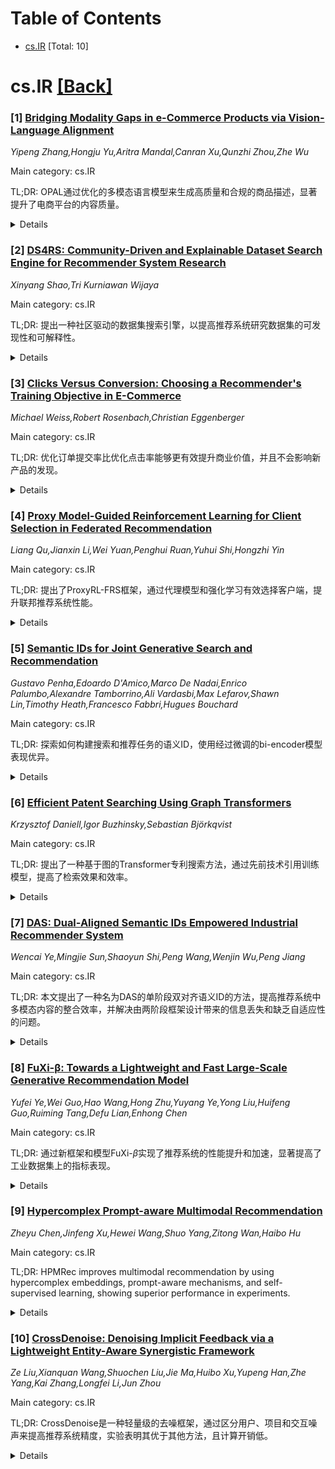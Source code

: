 <div id=toc></div>

# Table of Contents

- [cs.IR](#cs.IR) [Total: 10]


<div id='cs.IR'></div>

# cs.IR [[Back]](#toc)

### [1] [Bridging Modality Gaps in e-Commerce Products via Vision-Language Alignment](https://arxiv.org/abs/2508.10116)
*Yipeng Zhang,Hongju Yu,Aritra Mandal,Canran Xu,Qunzhi Zhou,Zhe Wu*

Main category: cs.IR

TL;DR: OPAL通过优化的多模态语言模型来生成高质量和合规的商品描述，显著提升了电商平台的内容质量。


<details>
  <summary>Details</summary>
Motivation: 人工或半人工录入的商品信息质量不一致、错误较多并且处理速度慢，特别是对于C2C卖家。从商品图像生成准确的描述是解决此问题的有效方法。

Method: 使用优化的偏好驱动AI框架(OPAL)，通过多模态大型语言模型(MLLM)生成商品描述。该框架结合视觉指令调优和直接偏好优化来微调MLLM。引入了两种数据改进方法：MLLM辅助的合规性增强和LLM辅助的上下文理解。

Result: OPAL在真实电商数据集上的评估结果显示，对商品描述质量和模式完成率均表现优于基线方法。OPAL有效缩小了视觉与文本模态之间的差距，实现了更丰富、更准确和更一致的商品描述。

Conclusion: OPAL框架在生成高质量和符合结构化模式的商品描述方面表现出色，有助于优化电子商务平台上的自动化商品信息发布。

Abstract: Item information, such as titles and attributes, is essential for effective
user engagement in e-commerce. However, manual or semi-manual entry of
structured item specifics often produces inconsistent quality, errors, and slow
turnaround, especially for Customer-to-Customer sellers. Generating accurate
descriptions directly from item images offers a promising alternative. Existing
retrieval-based solutions address some of these issues but often miss
fine-grained visual details and struggle with niche or specialized categories.
  We propose Optimized Preference-Based AI for Listings (OPAL), a framework for
generating schema-compliant, high-quality item descriptions from images using a
fine-tuned multimodal large language model (MLLM). OPAL addresses key
challenges in multimodal e-commerce applications, including bridging modality
gaps and capturing detailed contextual information. It introduces two data
refinement methods: MLLM-Assisted Conformity Enhancement, which ensures
alignment with structured schema requirements, and LLM-Assisted Contextual
Understanding, which improves the capture of nuanced and fine-grained
information from visual inputs.
  OPAL uses visual instruction tuning combined with direct preference
optimization to fine-tune the MLLM, reducing hallucinations and improving
robustness across different backbone architectures. We evaluate OPAL on
real-world e-commerce datasets, showing that it consistently outperforms
baseline methods in both description quality and schema completion rates. These
results demonstrate that OPAL effectively bridges the gap between visual and
textual modalities, delivering richer, more accurate, and more consistent item
descriptions. This work advances automated listing optimization and supports
scalable, high-quality content generation in e-commerce platforms.

</details>


### [2] [DS4RS: Community-Driven and Explainable Dataset Search Engine for Recommender System Research](https://arxiv.org/abs/2508.10238)
*Xinyang Shao,Tri Kurniawan Wijaya*

Main category: cs.IR

TL;DR: 提出一种社区驱动的数据集搜索引擎，以提高推荐系统研究数据集的可发现性和可解释性。


<details>
  <summary>Details</summary>
Motivation: 为了解决数据集来源分散和元数据不一致导致的推荐任务或领域匹配数据集困难的问题。

Method: 我们提出了一种面向推荐系统研究的社区驱动和可解释的数据集搜索引擎。该系统支持跨多种数据集属性进行语义搜索，并提供搜索相关性的解释以增强透明度。

Result: 系统支持跨数据集属性的语义搜索，并提供搜索相关性解释，同时鼓励用户参与贡献标准化数据集元数据。

Conclusion: 通过改进数据集的可发现性和搜索可解释性，系统促进了更高效的研究再现。

Abstract: Accessing suitable datasets is critical for research and development in
recommender systems. However, finding datasets that match specific
recommendation task or domains remains a challenge due to scattered sources and
inconsistent metadata. To address this gap, we propose a community-driven and
explainable dataset search engine tailored for recommender system research. Our
system supports semantic search across multiple dataset attributes, such as
dataset names, descriptions, and recommendation domain, and provides
explanations of search relevance to enhance transparency. The system encourages
community participation by allowing users to contribute standardized dataset
metadata in public repository. By improving dataset discoverability and search
interpretability, the system facilitates more efficient research reproduction.
The platform is publicly available at: https://ds4rs.com.

</details>


### [3] [Clicks Versus Conversion: Choosing a Recommender's Training Objective in E-Commerce](https://arxiv.org/abs/2508.10377)
*Michael Weiss,Robert Rosenbach,Christian Eggenberger*

Main category: cs.IR

TL;DR: 优化订单提交率比优化点击率能够更有效提升商业价值，并且不会影响新产品的发现。


<details>
  <summary>Details</summary>
Motivation: 探讨不同优化目标对电子商务业务目标的影响，以提升商业价值。

Method: 通过在线A/B测试，比对选用不同目标对优化结果的影响。

Result: 优化OSR能在不影响新产品发现的情况下，使商品总价值（GMV）提升五倍以上。

Conclusion: 优化订单提交率（OSR）可以显著提升商品总价值（GMV），效果超过优化点击率（CTR）。

Abstract: Ranking product recommendations to optimize for a high click-through rate
(CTR) or for high conversion, such as add-to-cart rate (ACR) and
Order-Submit-Rate (OSR, view-to-purchase conversion) are standard practices in
e-commerce. Optimizing for CTR appears like a straightforward choice: Training
data (i.e., click data) are simple to collect and often available in large
quantities. Additionally, CTR is used far beyond e-commerce, making it a
generalist, easily implemented option. ACR and OSR, on the other hand, are more
directly linked to a shop's business goals, such as the Gross Merchandise Value
(GMV). In this paper, we compare the effects of using either of these
objectives using an online A/B test. Among our key findings, we demonstrate
that in our shops, optimizing for OSR produces a GMV uplift more than five
times larger than when optimizing for CTR, without sacrificing new product
discovery. Our results also provide insights into the different feature
importances for each of the objectives.

</details>


### [4] [Proxy Model-Guided Reinforcement Learning for Client Selection in Federated Recommendation](https://arxiv.org/abs/2508.10401)
*Liang Qu,Jianxin Li,Wei Yuan,Penghui Ruan,Yuhui Shi,Hongzhi Yin*

Main category: cs.IR

TL;DR: 提出了ProxyRL-FRS框架，通过代理模型和强化学习有效选择客户端，提升联邦推荐系统性能。


<details>
  <summary>Details</summary>
Motivation: 目前的联邦推荐系统采用随机选择客户端的策略，忽视了用户数据的统计异质性，这导致模型性能不佳。现有的客户端选择策略无法解决推荐场景的独特挑战。

Method: 提出了ProxyRL-FRS框架，通过代理模型引导的强化学习进行客户端选择。包括ProxyNCF双分支模型，和一个考虑陈旧性的SA强化学习代理。

Result: 实验证明ProxyRL-FRS在公共推荐数据集上效果显著。

Conclusion: ProxyRL-FRS能够通过更有效的客户端选择策略提高联邦推荐系统的性能，同时解决了推荐场景中的独特挑战。

Abstract: Federated recommender systems have emerged as a promising privacy-preserving
paradigm, enabling personalized recommendation services without exposing users'
raw data. By keeping data local and relying on a central server to coordinate
training across distributed clients, FedRSs protect user privacy while
collaboratively learning global models. However, most existing FedRS frameworks
adopt fully random client selection strategy in each training round,
overlooking the statistical heterogeneity of user data arising from diverse
preferences and behavior patterns, thereby resulting in suboptimal model
performance. While some client selection strategies have been proposed in the
broader federated learning literature, these methods are typically designed for
generic tasks and fail to address the unique challenges of recommendation
scenarios, such as expensive contribution evaluation due to the large number of
clients, and sparse updates resulting from long-tail item distributions. To
bridge this gap, we propose ProxyRL-FRS, a proxy model-guided reinforcement
learning framework tailored for client selection in federated recommendation.
Specifically, we first introduce ProxyNCF, a dual-branch model deployed on each
client, which augments standard Neural Collaborative Filtering with an
additional proxy model branch that provides lightweight contribution
estimation, thus eliminating the need for expensive per-round local training
traditionally required to evaluate a client's contribution. Furthermore, we
design a staleness-aware SA reinforcement learning agent that selects clients
based on the proxy-estimated contribution, and is guided by a reward function
balancing recommendation accuracy and embedding staleness, thereby enriching
the update coverage of item embeddings. Experiments conducted on public
recommendation datasets demonstrate the effectiveness of ProxyRL-FRS.

</details>


### [5] [Semantic IDs for Joint Generative Search and Recommendation](https://arxiv.org/abs/2508.10478)
*Gustavo Penha,Edoardo D'Amico,Marco De Nadai,Enrico Palumbo,Alexandre Tamborrino,Ali Vardasbi,Max Lefarov,Shawn Lin,Timothy Heath,Francesco Fabbri,Hugues Bouchard*

Main category: cs.IR

TL;DR: 探索如何构建搜索和推荐任务的语义ID，使用经过微调的bi-encoder模型表现优异。


<details>
  <summary>Details</summary>
Motivation: 在推荐和搜索任务中使用统一的生成模型具有潜力，但如何在这种设置中有效表示物品是个关键设计问题。传统的使用唯一标识符(ID)的方法可能不适用于联合模型，因此需要探讨如何构建语义ID。

Method: 使用bi-encoder模型对搜索和推荐任务进行微调以获得项目嵌入，然后构建统一的语义ID空间。

Result: 构建的统一语义ID空间提供了有效的权衡，使得在搜索和推荐任务中的表现都很强。

Conclusion: 对于搜索和推荐任务，使用统一的语义ID空间可以实现良好的性能，同时激发后续关于通用语义ID方案的研究。

Abstract: Generative models powered by Large Language Models (LLMs) are emerging as a
unified solution for powering both recommendation and search tasks. A key
design choice in these models is how to represent items, traditionally through
unique identifiers (IDs) and more recently with Semantic IDs composed of
discrete codes, obtained from embeddings. While task-specific embedding models
can improve performance for individual tasks, they may not generalize well in a
joint setting. In this paper, we explore how to construct Semantic IDs that
perform well both in search and recommendation when using a unified model. We
compare a range of strategies to construct Semantic IDs, looking into
task-specific and cross-tasks approaches, and also whether each task should
have its own semantic ID tokens in a joint search and recommendation generative
model. Our results show that using a bi-encoder model fine-tuned on both search
and recommendation tasks to obtain item embeddings, followed by the
construction of a unified Semantic ID space provides an effective trade-off,
enabling strong performance in both tasks. We hope these findings spark
follow-up work on generalisable, semantically grounded ID schemes and inform
the next wave of unified generative recommender architectures.

</details>


### [6] [Efficient Patent Searching Using Graph Transformers](https://arxiv.org/abs/2508.10496)
*Krzysztof Daniell,Igor Buzhinsky,Sebastian Björkqvist*

Main category: cs.IR

TL;DR: 提出了一种基于图的Transformer专利搜索方法，通过先前技术引用训练模型，提高了检索效果和效率。


<details>
  <summary>Details</summary>
Motivation: 寻找相关的先前技术对于是否提交专利申请或使现有专利无效至关重要，但由于专利文档数量庞大且需要细致的比较，因此这项工作充满挑战。

Method: 本文使用基于图的Transformer方法进行密集检索，每个发明用描述其特征和关系的图来表示。模型利用专利局审查员的引用作为相关性信号进行训练。

Result: 我们的搜索引擎不仅能更好地模拟专业审查员的文件识别过程，还在先前技术检索质量和计算效率上相较于公共文本嵌入模型有显著提升。

Conclusion: 使用基于图的Transformer密集检索方法可以显著提高专利搜索的效率和质量。

Abstract: Finding relevant prior art is crucial when deciding whether to file a new
patent application or invalidate an existing patent. However, searching for
prior art is challenging due to the large number of patent documents and the
need for nuanced comparisons to determine novelty. An accurate search engine is
therefore invaluable for speeding up the process. We present a Graph
Transformer-based dense retrieval method for patent searching where each
invention is represented by a graph describing its features and their
relationships. Our model processes these invention graphs and is trained using
prior art citations from patent office examiners as relevance signals. Using
graphs as input significantly improves the computational efficiency of
processing long documents, while leveraging examiner citations allows the model
to learn domain-specific similarities beyond simple text-based matching. The
result is a search engine that emulates how professional patent examiners
identify relevant documents. We compare our approach against publicly available
text embedding models and show substantial improvements in both prior art
retrieval quality and computational efficiency.

</details>


### [7] [DAS: Dual-Aligned Semantic IDs Empowered Industrial Recommender System](https://arxiv.org/abs/2508.10584)
*Wencai Ye,Mingjie Sun,Shaoyun Shi,Peng Wang,Wenjin Wu,Peng Jiang*

Main category: cs.IR

TL;DR: 本文提出了一种名为DAS的单阶段双对齐语义ID的方法，提高推荐系统中多模态内容的整合效率，并解决由两阶段框架设计带来的信息丢失和缺乏自适应性的问题。


<details>
  <summary>Details</summary>
Motivation: 现有的方法使用由多模态语言模型生成的离散语义ID，但其缺乏协作信号，导致与下游推荐目标的不对齐。两阶段框架设计存在信息丢失和缺乏灵活性的主要限制。

Method: 提出了一种单阶段双对齐语义ID（DAS）的方法，同时优化量化和对齐过程，保留语义完整性和对齐质量。使用多视图对比对齐和双重学习来提高语义ID和协作信号之间的对齐。

Result: DAS改进了语义ID和协作信号之间的对齐，通过离线实验和线上A/B测试验证其有效性，并在快手应用成功部署，为超过4亿用户提供服务。

Conclusion: DAS方法有效解决了两阶段方法导致的信息丢失问题，并实现了更高效的对齐，成功应用于大规模广告场景。

Abstract: Semantic IDs are discrete identifiers generated by quantizing the Multi-modal
Large Language Models (MLLMs) embeddings, enabling efficient multi-modal
content integration in recommendation systems. However, their lack of
collaborative signals results in a misalignment with downstream discriminative
and generative recommendation objectives. Recent studies have introduced
various alignment mechanisms to address this problem, but their two-stage
framework design still leads to two main limitations: (1) inevitable
information loss during alignment, and (2) inflexibility in applying adaptive
alignment strategies, consequently constraining the mutual information
maximization during the alignment process. To address these limitations, we
propose a novel and flexible one-stage Dual-Aligned Semantic IDs (DAS) method
that simultaneously optimizes quantization and alignment, preserving semantic
integrity and alignment quality while avoiding the information loss typically
associated with two-stage methods. Meanwhile, DAS achieves more efficient
alignment between the semantic IDs and collaborative signals, with the
following two innovative and effective approaches: (1) Multi-view Constrative
Alignment: To maximize mutual information between semantic IDs and
collaborative signals, we first incorporate an ID-based CF debias module, and
then design three effective contrastive alignment methods: dual user-to-item
(u2i), dual item-to-item/user-to-user (i2i/u2u), and dual co-occurrence
item-to-item/user-to-user (i2i/u2u). (2) Dual Learning: By aligning the dual
quantizations of users and ads, the constructed semantic IDs for users and ads
achieve stronger alignment. Finally, we conduct extensive offline experiments
and online A/B tests to evaluate DAS's effectiveness, which is now successfully
deployed across various advertising scenarios at Kuaishou App, serving over 400
million users daily.

</details>


### [8] [FuXi-β: Towards a Lightweight and Fast Large-Scale Generative Recommendation Model](https://arxiv.org/abs/2508.10615)
*Yufei Ye,Wei Guo,Hao Wang,Hong Zhu,Yuyang Ye,Yong Liu,Huifeng Guo,Ruiming Tang,Defu Lian,Enhong Chen*

Main category: cs.IR

TL;DR: 通过新框架和模型FuXi-$\beta$实现了推荐系统的性能提升和加速，显著提高了工业数据集上的指标表现。


<details>
  <summary>Details</summary>
Motivation: 为了解决大型系统带来的潜在延迟和训练成本的增加，提升推荐模型的效率。

Method: 提出了一个新框架应用于类Transformer推荐模型，包括引入功能性相对注意偏差和移除原自注意层中的查询-键注意图，从而设计新的Attention-Free Token Mixer模块。

Result: FuXi-$\beta$模型在保留扩展法则的同时显著加速了FuXi-$\alpha$，并且在多个数据集上表现优于之前的最先进模型。

Conclusion: FuXi-$\beta$模型显著提高了性能，并在多个数据集上表现优于现有模型，特别是在工业规模的数据集上NDCG@10指标提高了27%到47%。

Abstract: Scaling laws for autoregressive generative recommenders reveal potential for
larger, more versatile systems but mean greater latency and training costs. To
accelerate training and inference, we investigated the recent generative
recommendation models HSTU and FuXi-$\alpha$, identifying two efficiency
bottlenecks: the indexing operations in relative temporal attention bias and
the computation of the query-key attention map. Additionally, we observed that
relative attention bias in self-attention mechanisms can also serve as
attention maps. Previous works like Synthesizer have shown that alternative
forms of attention maps can achieve similar performance, naturally raising the
question of whether some attention maps are redundant. Through empirical
experiments, we discovered that using the query-key attention map might degrade
the model's performance in recommendation tasks. To address these bottlenecks,
we propose a new framework applicable to Transformer-like recommendation
models. On one hand, we introduce Functional Relative Attention Bias, which
avoids the time-consuming operations of the original relative attention bias,
thereby accelerating the process. On the other hand, we remove the query-key
attention map from the original self-attention layer and design a new
Attention-Free Token Mixer module. Furthermore, by applying this framework to
FuXi-$\alpha$, we introduce a new model, FuXi-$\beta$. Experiments across
multiple datasets demonstrate that FuXi-$\beta$ outperforms previous
state-of-the-art models and achieves significant acceleration compared to
FuXi-$\alpha$, while also adhering to the scaling law. Notably, FuXi-$\beta$
shows an improvement of 27% to 47% in the NDCG@10 metric on large-scale
industrial datasets compared to FuXi-$\alpha$. Our code is available in a
public repository: https://github.com/USTC-StarTeam/FuXi-beta

</details>


### [9] [Hypercomplex Prompt-aware Multimodal Recommendation](https://arxiv.org/abs/2508.10753)
*Zheyu Chen,Jinfeng Xu,Hewei Wang,Shuo Yang,Zitong Wan,Haibo Hu*

Main category: cs.IR

TL;DR: HPMRec improves multimodal recommendation by using hypercomplex embeddings, prompt-aware mechanisms, and self-supervised learning, showing superior performance in experiments.


<details>
  <summary>Details</summary>
Motivation: The motivation is to overcome limitations such as restricted multimodal feature representation, neglected nonlinear modality interactions, and static optimization in recommender systems.

Method: HPMRec utilizes hypercomplex embeddings and hypercomplex multiplication for nonlinear cross-modality interaction, and incorporates a prompt-aware compensation mechanism. It also designs self-supervised learning tasks to enhance diversity and alignment of representations.

Result: Extensive experiments on four public datasets demonstrate HPMRec's superior recommendation performance.

Conclusion: HPMRec achieves state-of-the-art recommendation performance by addressing limitations in multimodal representation learning.

Abstract: Modern recommender systems face critical challenges in handling information
overload while addressing the inherent limitations of multimodal representation
learning. Existing methods suffer from three fundamental limitations: (1)
restricted ability to represent rich multimodal features through a single
representation, (2) existing linear modality fusion strategies ignore the deep
nonlinear correlations between modalities, and (3) static optimization methods
failing to dynamically mitigate the over-smoothing problem in graph
convolutional network (GCN). To overcome these limitations, we propose HPMRec,
a novel Hypercomplex Prompt-aware Multimodal Recommendation framework, which
utilizes hypercomplex embeddings in the form of multi-components to enhance the
representation diversity of multimodal features. HPMRec adopts the hypercomplex
multiplication to naturally establish nonlinear cross-modality interactions to
bridge semantic gaps, which is beneficial to explore the cross-modality
features. HPMRec also introduces the prompt-aware compensation mechanism to aid
the misalignment between components and modality-specific features loss, and
this mechanism fundamentally alleviates the over-smoothing problem. It further
designs self-supervised learning tasks that enhance representation diversity
and align different modalities. Extensive experiments on four public datasets
show that HPMRec achieves state-of-the-art recommendation performance.

</details>


### [10] [CrossDenoise: Denoising Implicit Feedback via a Lightweight Entity-Aware Synergistic Framework](https://arxiv.org/abs/2508.10851)
*Ze Liu,Xianquan Wang,Shuochen Liu,Jie Ma,Huibo Xu,Yupeng Han,Zhe Yang,Kai Zhang,Longfei Li,Jun Zhou*

Main category: cs.IR

TL;DR: CrossDenoise是一种轻量级的去噪框架，通过区分用户、项目和交互噪声来提高推荐系统精度，实验表明其优于其他方法，且计算开销低。


<details>
  <summary>Details</summary>
Motivation: 现有的去噪策略通常忽视实体感知建模，存在计算开销高或需要过多超参数调整的问题，限制了其实际应用。

Method: CrossDenoise采用实体声誉因子（用户/项目可靠性）计算，通过一种基于排名的线性映射平均训练损失方式实现。这些因子与通过个体损失的经验累积分布函数（ECDF）推导的交互水平权重相结合。该设计是模型无关的，计算效率高，并且仅需要两个直观的超参数。

Result: CrossDenoise在多个数据集（ML-1M、Yelp和Amazon-book）以及不同模型（GMF、NeuMF和CDAE）基线上进行的广泛实验中，表现优于最新的基线。例如，在Yelp上与NeuMF结合使用时，其NDCG@50提升了高达27.01%。同时，它的计算和内存开销可忽略不计。

Conclusion: CrossDenoise是一种实用且可扩展的解决方案，可以有效地清理隐式反馈中的噪声数据，同时保持在不同超参数设置下的鲁棒性。

Abstract: Recommender systems heavily rely on implicit feedback, which is inherently
noisy due to false positives and negatives, severely degrading recommendation
accuracy. Existing denoising strategies often overlook entity-aware modeling,
suffer from high computational overhead, or demand excessive hyperparameter
tuning, limiting their real-world applicability. We propose CrossDenoise, a
novel and lightweight framework that addresses these challenges by
disentangling noise estimation into user-, item-, and interaction-specific
factors. Leveraging empirical observations that show significant heterogeneity
in user and item noise propensities, CrossDenoise computes entity reputation
factors (user/item reliability) via a rank-based linear mapping of average
training losses. These are fused with interaction-level weights derived from an
empirical cumulative distribution function (ECDF) of individual losses. This
design is model-agnostic, computationally efficient, and requires only two
intuitive hyperparameters. Extensive experiments on ML-1M, Yelp, and
Amazon-book datasets, across GMF, NeuMF, and CDAE backbones, demonstrate that
CrossDenoise consistently and significantly outperforms state-of-the-art
baselines. For instance, it achieves up to 27.01% NDCG@50 gain on Yelp with
NeuMF, while incurring negligible computational and memory overhead. Our
analysis confirms that CrossDenoise effectively separates clean from noisy
samples and remains robust under varied hyperparameter settings. It offers a
practical and scalable solution for denoising implicit feedback.

</details>
